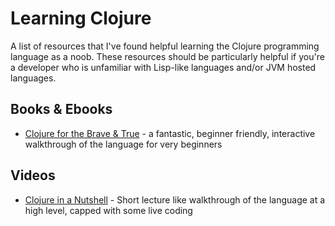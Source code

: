 # Learning Clojure

A list of resources that I've found helpful learning the Clojure programming
language as a noob. These resources should be particularly helpful if you're a
developer who is unfamiliar with Lisp-like languages and/or JVM hosted
languages. 

## Books & Ebooks

- [Clojure for the Brave & True](https://www.braveclojure.com/introduction/) - a
  fantastic, beginner friendly, interactive walkthrough of the language for very beginners

## Videos

- [Clojure in a Nutshell](https://www.youtube.com/watch?v=C-kF25fWTO8) - Short
  lecture like walkthrough of the language at a high level, capped with some
  live coding

